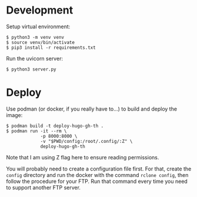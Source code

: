 # Development

Setup virtual environment:

    $ python3 -m venv venv
    $ source venv/bin/activate
    $ pip3 install -r requirements.txt

Run the uvicorn server:

    $ python3 server.py

# Deploy

Use podman (or docker, if you really have to...) to build and deploy the image:

    $ podman build -t deploy-hugo-gh-th .
    $ podman run -it --rm \
                 -p 8000:8000 \
                 -v "$PWD/config:/root/.config/:Z" \
                 deploy-hugo-gh-th

Note that I am using Z flag here to ensure reading permissions.

You will probably need to create a configuration file first. For that, create
the `config` directory and run the docker with the command `rclone config`,
then follow the procedure for your FTP.
Run that command every time you need to support another FTP server.
